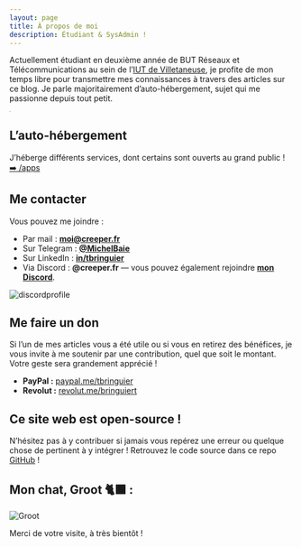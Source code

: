 ```yaml
---
layout: page
title: À propos de moi
description: Étudiant & SysAdmin !
---
```


Actuellement étudiant en deuxième année de BUT Réseaux et Télécommunications au sein de l’[IUT de Villetaneuse](https://iutv.univ-paris13.fr/), je profite de mon temps libre pour transmettre mes connaissances à travers des articles sur ce blog. Je parle majoritairement d’auto-hébergement, sujet qui me passionne depuis tout petit.

<img src="https://forevercdn.creeper.fr/moi/pdp-datacenter.png" style="display: block; margin: 0 auto; zoom:10%;" />

## L’auto-hébergement

J’héberge différents services, dont certains sont ouverts au grand public ! [➡️ /apps](https://creeper.fr/apps)

## Me contacter

Vous pouvez me joindre :

* Par mail : [**moi@creeper.fr**](mailto:moi@creeper.fr)
* Sur Telegram : [**@MichelBaie**](https://t.me/MichelBaie)
* Sur LinkedIn : [**in/tbringuier**](https://www.linkedin.com/in/tbringuier)
* Via Discord : **@creeper.fr** — vous pouvez également rejoindre [**mon Discord**](https://discord.gg/34tTSGRRyb).

![discordprofile](https://discordprofile.creeper.fr)

## Me faire un don

Si l’un de mes articles vous a été utile ou si vous en retirez des bénéfices, je vous invite à me soutenir par une contribution, quel que soit le montant. Votre geste sera grandement apprécié !

- **PayPal :** [paypal.me/tbringuier](https://paypal.me/tbringuier)
- **Revolut :** [revolut.me/bringuiert](https://revolut.me/bringuiert)

## Ce site web est open-source !

N’hésitez pas à y contribuer si jamais vous repérez une erreur ou quelque chose de pertinent à y intégrer ! Retrouvez le code source dans ce repo [GitHub](https://github.com/MichelBaie/creeper.fr/) !

## Mon chat, Groot 🐈‍⬛ :

![Groot](assets/img/groot.png)

Merci de votre visite, à très bientôt !
